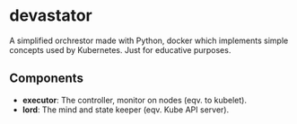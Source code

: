 # devastator
A simplified orchrestor made with Python, docker which implements simple concepts used by Kubernetes. Just for educative purposes.

## Components
- **executor**: The controller, monitor on nodes (eqv. to kubelet).
- **lord**: The mind and state keeper (eqv. Kube API server).